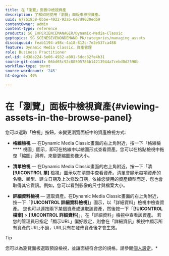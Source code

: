 ```yaml
---
title: 在「瀏覽」面板中檢視資產
description: 了解如何使用「瀏覽」面板來檢視資產。
uuid: 677b1838-0bbe-4922-92a5-6e7d9030edb9
contentOwner: admin
content-type: reference
products: SG_EXPERIENCEMANAGER/Dynamic-Media-Classic
geptopics: SG_SCENESEVENONDEMAND_PK/categories/managing_assets
discoiquuid: feab1194-a98c-4a18-812c-7e2e537ca488
feature: Dynamic Media Classic，資產管理
role: Business Practitioner
exl-id: 4d38a224-5e06-4932-a801-5dcc32fe4b31
source-git-commit: 06bd65c92c88595786b14213944a7cebd0d2590b
workflow-type: tm+mt
source-wordcount: '245'
ht-degree: 40%

---
```


# 在「瀏覽」面板中檢視資產{#viewing-assets-in-the-browse-panel}

您可以選取「檢視」按鈕，來變更瀏覽面板中的資產檢視方式:

* **格線檢視**  — 在Dynamic Media Classic畫面的右上角附近，按一下「格線檢 **** 視圖」圖示，即可在格線中以縮圖形式查看資產。您可以在格點檢視中拖曳「縮圖」滑桿，來變更縮圖影像大小。

* **清單檢視**  — 在Dynamic Media Classic畫面的右上角附近，按一下「清 **[!UICONTROL 單]** 檢視」圖示以在清單中查看資產。清單會顯示每項資產的名稱、類型、建立日期及上次修改日期。依據您使用的資產類型而定，您也會取得其它資訊。例如，您可以看到影像的尺寸與檔案大小。

* **詳細資料檢視**  — 選取資產。在Dynamic Media Classic畫面的右上角附近，按一下「**[!UICONTROL 詳細資料檢視]**」圖示，以「詳細資料」檢視中檢查資產。 您也可以連按兩下某個資產或選取該資產，然後按一下「**[!UICONTROL 檔案]** > **[!UICONTROL 詳細資料]**」，在「詳細資料」檢視中查看該資產。 若您的管理員已指定「顯示URL」偏好設定，則會在「詳細資訊」檢視中顯示所有資產的URL;不過，URL只有在發佈資產後才會生效。

>[!TIP]
>
>您可以為瀏覽面板選取預設檢視，並讓面板符合您的規格。請參閱[個人設定](personal-setup.md#personal_setup)。*
